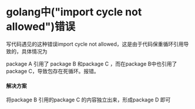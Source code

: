 # golang中("import cycle not allowed")错误

写代码遇见的这种错误import cycle not allowed，这是由于代码保重循环引用导致的，具体情况为

package A 引用了 package B 和package C ，而在package B中也引用了package C，导致包存在死循环。报错。

#### 解决方案

将package B 引用的package C 的内容独立出来，形成package D 即可

#### 

####  